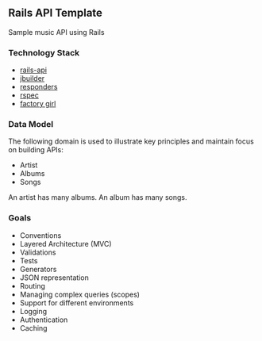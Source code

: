 ## Rails API Template

Sample music API using Rails

### Technology Stack

- [rails-api](https://github.com/rails-api/rails-api)
- [jbuilder](https://github.com/rails/jbuilder)
- [responders](https://github.com/plataformatec/responders)
- [rspec](https://github.com/rspec/rspec-rails)
- [factory girl](https://github.com/thoughtbot/factory_girl_rails)

### Data Model

The following domain is used to illustrate key principles and maintain focus on building APIs:

- Artist
- Albums
- Songs

An artist has many albums. An album has many songs.

### Goals

- Conventions
- Layered Architecture (MVC)
- Validations
- Tests
- Generators
- JSON representation
- Routing
- Managing complex queries (scopes)
- Support for different environments
- Logging
- Authentication
- Caching